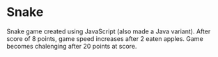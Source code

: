 # Snake
Snake game created using JavaScript (also made a Java variant).
After score of 8 points, game speed increases after 2 eaten apples. Game becomes chalenging after 20 points at score.
